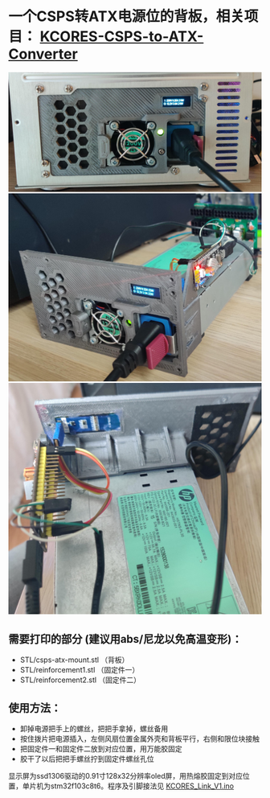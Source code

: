 # 一个CSPS转ATX电源位的背板，相关项目： [KCORES-CSPS-to-ATX-Converter](https://github.com/KCORES/KCORES-CSPS-to-ATX-Converter)

![CSPS to ATX Backplate mounted](photo1.jpg)
![CSPS to ATX Backplate detail1](photo2.jpg)
![CSPS to ATX Backplate detail2](photo3.jpg)

需要打印的部分 (建议用abs/尼龙以免高温变形)：
- 
- STL/csps-atx-mount.stl （背板）
- STL/reinforcement1.stl （固定件一）
- STL/reinforcement2.stl （固定件二）

使用方法：
-
- 卸掉电源把手上的螺丝，把把手拿掉，螺丝备用
- 按住拨片把电源插入，左侧风扇位置金属外壳和背板平行，右侧和限位块接触
- 把固定件一和固定件二放到对应位置，用万能胶固定
- 胶干了以后把把手螺丝拧到固定件螺丝孔位

显示屏为ssd1306驱动的0.91寸128x32分辨率oled屏，用热熔胶固定到对应位置，单片机为stm32f103c8t6。程序及引脚接法见 [KCORES_Link_V1.ino](Arduino/KCORES_Link_V1/KCORES_Link_V1.ino)